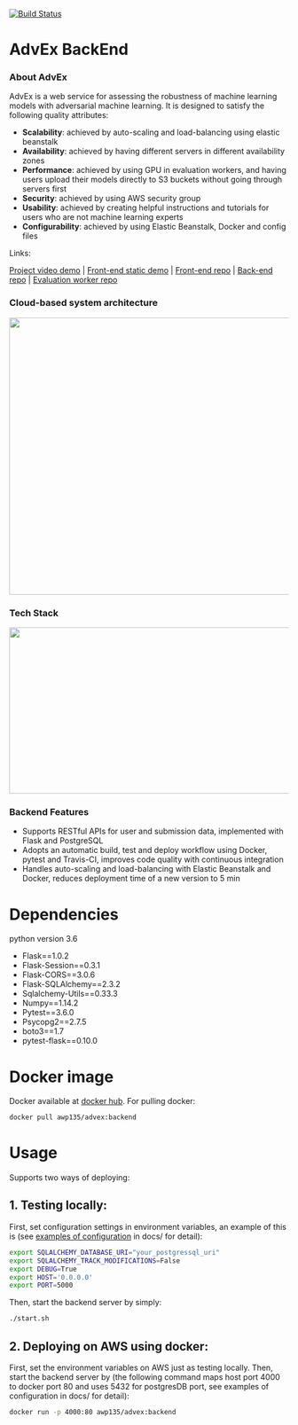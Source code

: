 [![Build Status](https://travis-ci.com/ShangwuYao/AdvEx_BE.svg?branch=master)](https://travis-ci.com/ShangwuYao/AdvEx_BE)
# AdvEx BackEnd
### About AdvEx
AdvEx is a web service for assessing the robustness of machine learning models with adversarial machine learning. It is designed to satisfy the following quality attributes:
- **Scalability**: achieved by auto-scaling and load-balancing using elastic beanstalk
- **Availability**: achieved by having different servers in different availability zones
- **Performance**: achieved by using GPU in evaluation workers, and having users upload their models directly to S3 buckets without going through servers first
- **Security**: achieved by using AWS security group
- **Usability**: achieved by creating helpful instructions and tutorials for users who are not machine learning experts
- **Configurability**: achieved by using Elastic Beanstalk, Docker and config files

Links:

[Project video demo](https://www.youtube.com/watch?v=KJ1zZsia5yQ) | [Front-end static demo](https://dnc1994.com/AdvEx-FE/) | [Front-end repo](https://github.com/dnc1994/AdvEx-FE) | [Back-end repo](https://github.com/ShangwuYao/AdvEx_BE) | [Evaluation worker repo](https://github.com/ShangwuYao/AdvEx_Evaluation)

### Cloud-based system architecture 

<p align="center">
<img src="https://pic-markdown.s3.amazonaws.com/region=us-west-2&tab=overview/2018-08-06-013104.png" width=600 height=500/>
</p>

### Tech Stack
<p align="center">
<img src="https://pic-markdown.s3.amazonaws.com/region=us-west-2&tab=overview/2018-08-06-021058.png" width=600 height=300/>
</p>

### Backend Features
- Supports RESTful APIs for user and submission data, implemented with Flask and PostgreSQL
- Adopts an automatic build, test and deploy workflow using Docker, pytest and Travis-CI, improves code quality with continuous integration
- Handles auto-scaling and load-balancing with Elastic Beanstalk and Docker, reduces deployment time of a new version to 5 min

# Dependencies
python version 3.6
- Flask==1.0.2
- Flask-Session==0.3.1
- Flask-CORS==3.0.6
- Flask-SQLAlchemy==2.3.2
- Sqlalchemy-Utils==0.33.3
- Numpy==1.14.2
- Pytest==3.6.0
- Psycopg2==2.7.5
- boto3==1.7
- pytest-flask==0.10.0

# Docker image
Docker available at [docker hub](https://hub.docker.com/r/awp135/advex/tags/).
For pulling docker:
```bash
docker pull awp135/advex:backend
```

# Usage
Supports two ways of deploying:
## 1. Testing locally: 
First, set configuration settings in environment variables, an example of this is (see [examples of configuration](https://github.com/ShangwuYao/AdvEx_BE/tree/master/docs) in docs/ for detail):
```bash
export SQLALCHEMY_DATABASE_URI="your_postgressql_uri"
export SQLALCHEMY_TRACK_MODIFICATIONS=False
export DEBUG=True
export HOST='0.0.0.0'
export PORT=5000
```
Then, start the backend server by simply:
```bash
./start.sh
```

## 2. Deploying on AWS using docker:
First, set the environment variables on AWS just as testing locally. 
Then, start the backend server by (the following command maps host port 4000 to docker port 80 and uses 5432 for postgresDB port, see examples of configuration in docs/ for detail):
```bash
docker run -p 4000:80 awp135/advex:backend
```
